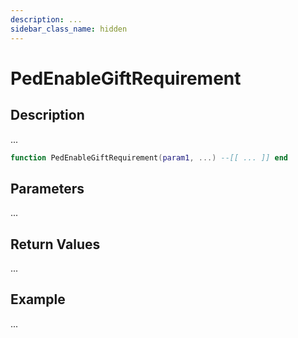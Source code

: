 ```yaml
---
description: ...
sidebar_class_name: hidden
---
```


# PedEnableGiftRequirement

## Description

...

```lua
function PedEnableGiftRequirement(param1, ...) --[[ ... ]] end
```

## Parameters

...

## Return Values

...

## Example

...

